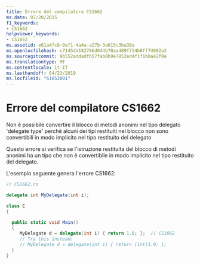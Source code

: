 ```yaml
---
title: Errore del compilatore CS1662
ms.date: 07/20/2015
f1_keywords:
- CS1662
helpviewer_keywords:
- CS1662
ms.assetid: e61a4fc8-0ef1-4a4a-a27b-3a015c3ba38a
ms.openlocfilehash: c7145dd182786d044b70aa489f734b8ff74992a3
ms.sourcegitcommit: 9b552addadfb57fab0b9e7852ed4f1f1b8a42f8e
ms.translationtype: MT
ms.contentlocale: it-IT
ms.lasthandoff: 04/23/2019
ms.locfileid: "61653001"
---
```

# <a name="compiler-error-cs1662"></a>Errore del compilatore CS1662

Non è possibile convertire il blocco di metodi anonimi nel tipo delegato 'delegate type' perché alcuni dei tipi restituiti nel blocco non sono convertibili in modo implicito nel tipo restituito del delegato

Questo errore si verifica se l'istruzione restituita del blocco di metodi anonimi ha un tipo che non è convertibile in modo implicito nel tipo restituito del delegato.

L'esempio seguente genera l'errore CS1662:

```csharp
// CS1662.cs

delegate int MyDelegate(int i);

class C
{

  public static void Main()
  {
     MyDelegate d = delegate(int i) { return 1.0; };  // CS1662
     // Try this instead:
     // MyDelegate d = delegate(int i) { return (int)1.0; };
  }
}
```
